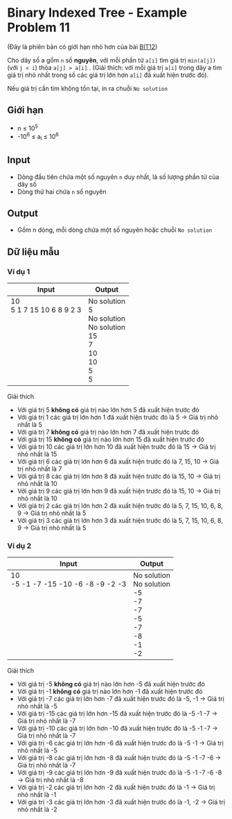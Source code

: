 # Binary Indexed Tree - Example Problem 11

(Đây là phiên bản có giới hạn nhỏ hơn của bài [BIT12](https://github.com/thptbadiem-tutor/Tutoring-2020/blob/master/Binary_indexed_tree/BIT12.md))

Cho dãy số a gồm `n` số **nguyên**, với mỗi phần tử `a[i]` tìm giá trị `min(a[j])` (với `j < i`) thỏa `a[j] > a[i]` . (Giải thích: với mỗi giá trị `a[i]` trong dãy a tìm giá trị nhỏ nhất trong số các giá trị lớn hơn `a[i]` đã xuất hiện trước đó).

Nếu giá trị cần tìm không tồn tại, in ra chuỗi `No solution`

## Giới hạn

* n ≤ 10<sup>5</sup>
* -10<sup>6</sup> ≤ a<sub>i</sub> ≤ 10<sup>6</sup>

## Input

* Dòng đầu tiên chứa một số nguyên `n` duy nhất, là số lượng phần tử của dãy số
* Dòng thứ hai chứa `n` số nguyên

## Output

* Gồm n dòng, mỗi dòng chứa một số nguyên hoặc chuỗi `No solution`

## Dữ liệu mẫu

### Ví dụ 1

| Input | Output |
|---|---|
| 10 <br> 5 1 7 15 10 6 8 9 2 3 <br> <br> <br> <br> <br> <br> <br> <br> <br> | No solution <br> 5 <br> No solution <br> No solution <br> 15 <br> 7 <br> 10 <br> 10 <br> 5 <br> 5

Giải thích

* Với giá trị 5 **không có** giá trị nào lớn hơn 5 đã xuất hiện trước đó
* Với giá trị 1 các giá trị lớn hơn 1 đã xuất hiện trước đó là 5 &rarr; Giá trị nhỏ nhất là 5
* Với giá trị 7 **không có** giá trị nào lớn hơn 7 đã xuất hiện trước đó
* Với giá trị 15 **không có** giá trị nào lớn hơn 15 đã xuất hiện trước đó
* Với giá trị 10 các giá trị lớn hơn 10 đã xuất hiện trước đó là 15 &rarr; Giá trị nhỏ nhất là 15
* Với giá trị 6 các giá trị lớn hơn 6 đã xuất hiện trước đó là 7, 15, 10 &rarr; Giá trị nhỏ nhất là 7
* Với giá trị 8 các giá trị lớn hơn 8 đã xuất hiện trước đó là 15, 10 &rarr; Giá trị nhỏ nhất là 10
* Với giá trị 9 các giá trị lớn hơn 9 đã xuất hiện trước đó là 15, 10 &rarr; Giá trị nhỏ nhất là 10
* Với giá trị 2 các giá trị lớn hơn 2 đã xuất hiện trước đó là 5, 7, 15, 10, 6, 8, 9  &rarr; Giá trị nhỏ nhất là 5
* Với giá trị 3 các giá trị lớn hơn 3 đã xuất hiện trước đó là 5, 7, 15, 10, 6, 8, 9  &rarr; Giá trị nhỏ nhất là 5

### Ví dụ 2

| Input | Output |
|---|---|
| 10 <br> -5 -1 -7 -15 -10 -6 -8 -9 -2 -3 <br> <br> <br> <br> <br> <br> <br> <br> <br> | No solution <br> No solution <br> -5 <br> -7 <br> -7 <br> -5 <br> -7 <br> -8 <br> -1 <br> -2

Giải thích  

* Với giá trị -5 **không có** giá trị nào lớn hơn -5 đã xuất hiện trước đó
* Với giá trị -1 **không có** giá trị nào lớn hơn -1 đã xuất hiện trước đó
* Với giá trị -7 các giá trị lớn hơn -7 đã xuất hiện trước đó là -5, -1 &rarr; Giá trị nhỏ nhất là -5
* Với giá trị -15 các giá trị lớn hơn -15 đã xuất hiện trước đó là -5 -1 -7 &rarr; Giá trị nhỏ nhất là -7
* Với giá trị -10 các giá trị lớn hơn -10 đã xuất hiện trước đó là -5 -1 -7 &rarr; Giá trị nhỏ nhất là -7
* Với giá trị -6 các giá trị lớn hơn -6 đã xuất hiện trước đó là -5 -1 &rarr; Giá trị nhỏ nhất là -5
* Với giá trị -8 các giá trị lớn hơn -8 đã xuất hiện trước đó là -5 -1 -7 -6 &rarr; Giá trị nhỏ nhất là -7
* Với giá trị -9 các giá trị lớn hơn -9 đã xuất hiện trước đó là -5 -1 -7 -6 -8 &rarr; Giá trị nhỏ nhất là -8
* Với giá trị -2 các giá trị lớn hơn -2 đã xuất hiện trước đó là -1 &rarr; Giá trị nhỏ nhất là -1
* Với giá trị -3 các giá trị lớn hơn -3 đã xuất hiện trước đó là -1, -2 &rarr; Giá trị nhỏ nhất là -2
